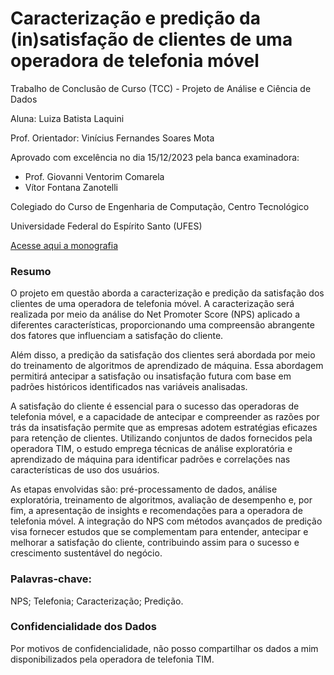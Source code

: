 # Caracterização e predição da (in)satisfação de clientes de uma operadora de telefonia móvel

Trabalho de Conclusão de Curso (TCC) - Projeto de Análise e Ciência de Dados

Aluna: Luiza Batista Laquini

Prof. Orientador: Vinícius Fernandes Soares Mota

Aprovado com excelência no dia 15/12/2023 pela banca examinadora:
- Prof. Giovanni Ventorim Comarela
- Vítor Fontana Zanotelli

Colegiado do Curso de Engenharia de Computação, Centro Tecnológico

Universidade Federal do Espírito Santo (UFES)

[Acesse aqui a monografia](http://www.inf.ufes.br/~vinicius.mota/docs/2023-2-PG2-Luiza_Batista_Laquini.pdf)

### Resumo

O projeto em questão aborda a caracterização e predição da satisfação dos clientes de uma operadora de telefonia móvel. A caracterização será realizada por meio da análise do Net Promoter Score (NPS) aplicado a diferentes características, proporcionando uma compreensão abrangente dos fatores que influenciam a satisfação do cliente.

Além disso, a predição da satisfação dos clientes será abordada por meio do treinamento de algoritmos de aprendizado de máquina. Essa abordagem permitirá antecipar a satisfação ou insatisfação futura com base em padrões históricos identificados nas variáveis analisadas.

A satisfação do cliente é essencial para o sucesso das operadoras de telefonia móvel, e a capacidade de antecipar e compreender as razões por trás da insatisfação permite que as empresas adotem estratégias eficazes para retenção de clientes. Utilizando conjuntos de dados fornecidos pela operadora TIM, o estudo emprega técnicas de análise exploratória e aprendizado de máquina para identificar padrões e correlações nas características de uso dos usuários.

As etapas envolvidas são: pré-processamento de dados, análise exploratória, treinamento de algoritmos, avaliação de desempenho e, por fim, a apresentação de insights e
recomendações para a operadora de telefonia móvel. A integração do NPS com métodos avançados de predição visa fornecer estudos que se complementam para entender, antecipar e melhorar a satisfação do cliente, contribuindo assim para o sucesso e crescimento sustentável do negócio.

### Palavras-chave: 
NPS; Telefonia; Caracterização; Predição.

### Confidencialidade dos Dados

Por motivos de confidencialidade, não posso compartilhar os dados a mim disponibilizados pela operadora de telefonia TIM.
